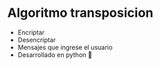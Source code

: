 # Algoritmo transposicion
* Encriptar
* Desencriptar
* Mensajes que ingrese el usuario
* Desarrollado en python 🐍
